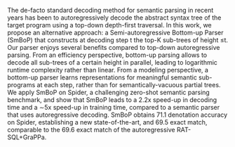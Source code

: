 The de-facto standard decoding method for semantic parsing in recent years has been to autoregressively decode the abstract syntax tree of the target program using a top-down depth-first traversal. In this work, we propose an alternative approach: a Semi-autoregressive Bottom-up Parser (SmBoP) that constructs at decoding step t the top-K sub-trees of height ≤t. Our parser enjoys several benefits compared to top-down autoregressive parsing. From an efficiency perspective, bottom-up parsing allows to decode all sub-trees of a certain height in parallel, leading to logarithmic runtime complexity rather than linear. From a modeling perspective, a bottom-up parser learns representations for meaningful semantic sub-programs at each step, rather than for semantically-vacuous partial trees. We apply SmBoP on Spider, a challenging zero-shot semantic parsing benchmark, and show that SmBoP leads to a 2.2x speed-up in decoding time and a ∼5x speed-up in training time, compared to a semantic parser that uses autoregressive decoding. SmBoP obtains 71.1 denotation accuracy on Spider, establishing a new state-of-the-art, and 69.5 exact match, comparable to the 69.6 exact match of the autoregressive RAT-SQL+GraPPa.
